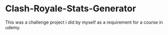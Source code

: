 # Clash-Royale-Stats-Generator
This was a challenge project i did by myself as a requirement for a course in udemy.
